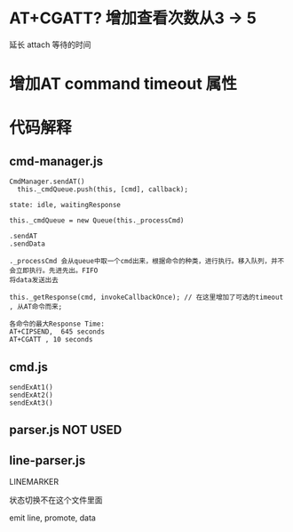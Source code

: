 # AT+CGATT? 增加查看次数从3 -> 5
延长 attach 等待的时间

# 增加AT command timeout 属性


# 代码解释
## cmd-manager.js

```
CmdManager.sendAT()
  this._cmdQueue.push(this, [cmd], callback);

state: idle, waitingResponse

this._cmdQueue = new Queue(this._processCmd)

.sendAT
.sendData

._processCmd 会从queue中取一个cmd出来，根据命令的种类，进行执行。移入队列，并不会立即执行。先进先出。FIFO
将data发送出去

this._getResponse(cmd, invokeCallbackOnce); // 在这里增加了可选的timeout , 从AT命令而来;

各命令的最大Response Time:
AT+CIPSEND,  645 seconds
AT+CGATT , 10 seconds

```

## cmd.js

```
sendExAt1()
sendExAt2()
sendExAt3()

```
## parser.js NOT USED


## line-parser.js
LINEMARKER

状态切换不在这个文件里面

emit line, promote, data



